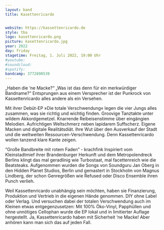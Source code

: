 ```yaml
---
layout: band
title: Kasettenricardo


website: https://kassettenricardo.de
style: tba
logo: kasettenricardo.png
picture: kasettenricardo.jpg
year: 2022
day: friday
stagetime: Freitag, 1. Juli 2022, 19:00 Uhr
#youtube:
#soundcloud:
#spotify:
bandcamp: 3772890539
---
```


„Haben die ‘ne Macke?“ „Was ist das denn für ein merkwürdiger Bandname?“
Entsprungen aus einem Versprecher ist der Punkrock von Kassettenricardo alles
andere als ein Versehen.


Mit ihrer Debüt-EP »Die totale Verschwendung« legen die vier Jungs alles
zusammen, was sie richtig und wichtig finden. Groovige Tanztakte unter wildem
Akkordgemetzel. Knarrende Reibeisenstimme über eingängien Melodien.
Aufrichtigen Weltschmerz neben lapidarem Suffscherz. Eigene Macken und digitale
Realitätsdiät. Ihre Wut über den Ausverkauf der Stadt und die weltweiten
Ressourcen-Verschwendung. Denn Kassettenricardo wollen tanzend klare Kante
zeigen.


“Große Bandbreite mit rotem Faden” - krachfink Inspiriert vom Kleinstadtmief
ihrer Brandenburger Herkunft und dem Metropolendreck Berlins klingt das mal
geradlinig wie Turbostaat, mal facettenreich wie die Beatsteaks. Aufgenommen
wurden die Songs von Soundguru Jan Oberg in den Hidden Planet Studios, Berlin
und gemastert in Stockholm von Magnus Lindberg, der schon Genregrößen wie
Refused oder Disco Ensemble ihren Punch verlieh.


Weil Kassettenricardo unabhängig sein möchten, haben sie Finanzierung,
Produktion und Vertrieb in die eigenen Hände genommen. DIY ohne Label oder
Verlag. Und versuchen dabei der totalen Verschwendung auch im Kleinen etwas
entgegenzusetzen: Mit 100% Öko-Vinyl, Papphüllen und ohne unnötiges Cellophan
wurde die EP lokal und in limitierter Auflage hergestellt. Ja, Kassettenricardo
haben mit Sicherheit ‘ne Macke! Aber anhören kann man sich das auf jeden Fall.


